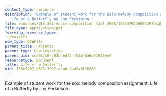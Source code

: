 ```yaml
---
content_type: resource
description: 'Example of student work for the solo melody composition assignment:
  Life of a Butterfly by Joy Perkinson.'
file: /courses/21m-351-music-composition-fall-2008/150c0792b5653397ecab6ea240136206_perkinsn_butrfly.pdf
file_type: application/pdf
learning_resource_types:
- Projects
ocw_type: OCWFile
parent_title: Projects
parent_type: CourseSection
parent_uid: cce552c0-c03b-6df3-f01b-8a6d57032ee9
resourcetype: Document
title: Life of a Butterfly
uid: 150c0792-b565-3397-ecab-6ea240136206
---
```

Example of student work for the solo melody composition assignment: Life of a Butterfly by Joy Perkinson.

